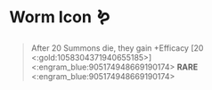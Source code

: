 # Worm Icon 🪱
> After 20 Summons die, they gain +Efficacy [20 <:gold:1058304371940655185>]
<:engram_blue:905174948669190174> __RARE__ <:engram_blue:905174948669190174>
